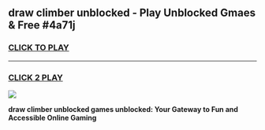 
## draw climber unblocked - Play Unblocked Gmaes & Free #4a71j
<h3>
<a href="https://news.freeplayer.one?title=draw_climber_unblocked&ref=24F">CLICK TO PLAY</a></h3>
<hr>

<h3>
<a href="https://news.freeplayer.one?title=draw_climber_unblocked&ref=24F">CLICK 2 PLAY</a>
  
</h3>

<a href="https://news.freeplayer.one?title=draw_climber_unblocked&ref=24F/"><img src="https://clearcache.store/games.png"></a>


**draw climber unblocked games unblocked: Your Gateway to Fun and Accessible Online Gaming**
